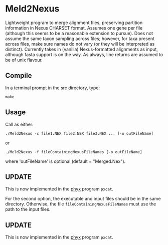 Meld2Nexus
====================
Lightweight program to merge alignment files, preserving partition information in Nexus CHARSET format. Assumes one gene per file (although this seems to be a reasonable extension to pursue). Does not assume the same taxon sampling across files; however, for taxa present across files, make sure names do not vary (or they will be interpreted as distinct). Currently takes in (vanilla) Nexus-formatted alignments as input, although fasta support is on the way. As always, line returns are assumed to be of unix flavour.

Compile
---------------

In a  terminal prompt in the src directory, type:

	make

Usage
---------------

Call as either:

	./Meld2Nexus -c file1.NEX file2.NEX file3.NEX ... [-o outFileName]

or

	./Meld2Nexus -f fileContainingNexusFileNames [-o outFileName]

where 'outFileName' is optional (default = "Merged.Nex").

UPDATE
--------------
This is now implemented in the [phyx](https://github.com/FePhyFoFum/phyx) program `pxcat`.

For the second option, the executable and input files should be in the same directory. Otherwise, the file ```fileContainingNexusFileNames``` must use the path to the input files.

UPDATE
--------------
This is now implemented in the [phyx](https://github.com/FePhyFoFum/phyx) program `pxcat`.

